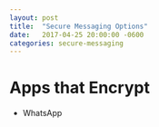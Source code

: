 ```yaml
---
layout: post
title:  "Secure Messaging Options"
date:   2017-04-25 20:00:00 -0600
categories: secure-messaging
---
```

# Apps that Encrypt
* <i class="fa fa-whatsapp"></i> WhatsApp
